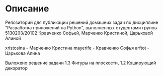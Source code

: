 # Описание
Репозиторий для публикации решений домашних задач по дисциплине "Разработка приложений на Python", выполненных студентами группы 5130203/20102 Кравченко Софьей, Марченко Кристиной, Царьковой Алиной

xristosina - Марченко Кристина
mayerife - Кравченко Софья
arftot - Царькова Алина

Выложено решение задачи 1.3 Фигуры на плоскости, 1.2 Кэширующий декоратор
